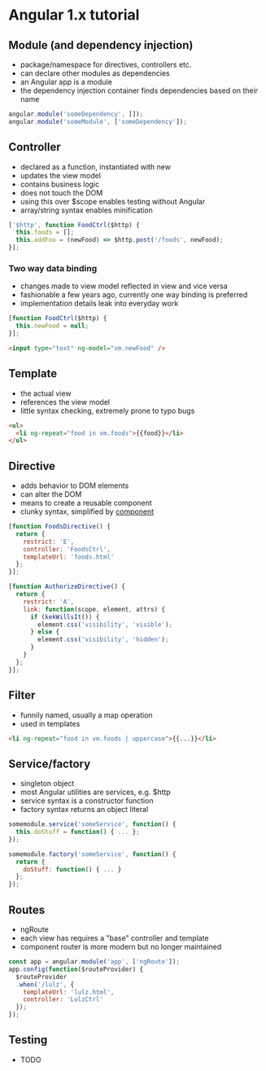 # Angular 1.x tutorial

## Module (and dependency injection)
- package/namespace for directives, controllers etc.
- can declare other modules as dependencies
- an Angular app is a module
- the dependency injection container finds dependencies based on their name

```javascript
angular.module('someDependency', []);
angular.module('someModule', ['someDependency']);
```

## Controller
- declared as a function, instantiated with new
- updates the view model
- contains business logic
- does not touch the DOM
- using this over $scope enables testing without Angular
- array/string syntax enables minification

```javascript
['$http', function FoodCtrl($http) {
  this.foods = [];
  this.addFoo = (newFood) => $http.post('/foods', newFood);
}];
```

### Two way data binding
- changes made to view model reflected in view and vice versa
- fashionable a few years ago, currently one way binding is preferred
- implementation details leak into everyday work

```javascript
[function FoodCtrl($http) {
  this.newFood = null;
}];
```

```html
<input type="text" ng-model="vm.newFood" />
```

## Template
- the actual view
- references the view model
- little syntax checking, extremely prone to typo bugs

```html
<ul>
  <li ng-repeat="food in vm.foods">{{food}}</li>
</ul>
```

## Directive
- adds behavior to DOM elements
- can alter the DOM
- means to create a reusable component
- clunky syntax, simplified by [component](https://docs.angularjs.org/guide/component)

```javascript
[function FoodsDirective() {
  return {
    restrict: 'E',
    controller: 'FoodsCtrl',
    templateUrl: 'foods.html'
  };
}];
```

```javascript
[function AuthorizeDirective() {
  return {
    restrict: 'A',
    link: function(scope, element, attrs) {
      if (kekWillsIt()) {
        element.css('visibility', 'visible');
      } else {
        element.css('visibility', 'hidden');
      }
    }
  };
}];
```

## Filter
- funnily named, usually a map operation
- used in templates

```html
<li ng-repeat="food in vm.foods | uppercase">{{...}}</li>
```

## Service/factory
- singleton object
- most Angular utilities are services, e.g. $http
- service syntax is a constructor function
- factory syntax returns an object literal

```javascript
somemodule.service('someService', function() {
  this.doStuff = function() { ... };
});
```

```javascript
somemodule.factory('someService', function() {
  return {
    doStuff: function() { ... }
  };
});
```

## Routes
- ngRoute
- each view has requires a "base" controller and template
- component router is more modern but no longer maintained

```javascript
const app = angular.module('app', ['ngRoute']);
app.config(function($routeProvider) {
  $routeProvider
  .when('/lulz', {
    templateUrl: 'lulz.html',
    controller: 'LulzCtrl'
  });
});
```

## Testing
- TODO